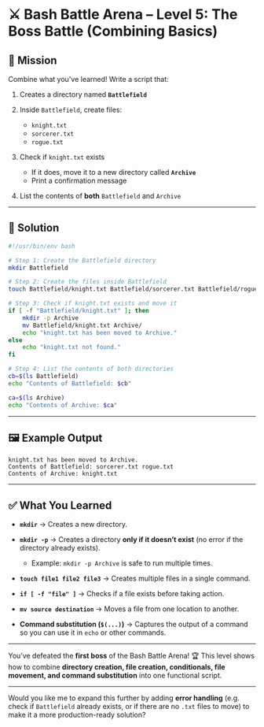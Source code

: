# ⚔️ Bash Battle Arena – Level 5: The Boss Battle (Combining Basics)

## 🏹 Mission

Combine what you've learned! Write a script that:

1. Creates a directory named **`Battlefield`**
2. Inside `Battlefield`, create files:

   * `knight.txt`
   * `sorcerer.txt`
   * `rogue.txt`
3. Check if `knight.txt` exists

   * If it does, move it to a new directory called **`Archive`**
   * Print a confirmation message
4. List the contents of **both** `Battlefield` and `Archive`

---

## 🧠 Solution

```bash
#!/usr/bin/env bash

# Step 1: Create the Battlefield directory
mkdir Battlefield

# Step 2: Create the files inside Battlefield
touch Battlefield/knight.txt Battlefield/sorcerer.txt Battlefield/rogue.txt

# Step 3: Check if knight.txt exists and move it
if [ -f "Battlefield/knight.txt" ]; then
    mkdir -p Archive
    mv Battlefield/knight.txt Archive/
    echo "knight.txt has been moved to Archive."
else
    echo "knight.txt not found."
fi

# Step 4: List the contents of both directories
cb=$(ls Battlefield)
echo "Contents of Battlefield: $cb"

ca=$(ls Archive)
echo "Contents of Archive: $ca"
```

---

## 🖼 Example Output

```
knight.txt has been moved to Archive.
Contents of Battlefield: sorcerer.txt rogue.txt
Contents of Archive: knight.txt
```

---

## ✅ What You Learned

* **`mkdir`** → Creates a new directory.
* **`mkdir -p`** → Creates a directory **only if it doesn’t exist** (no error if the directory already exists).

  * Example: `mkdir -p Archive` is safe to run multiple times.
* **`touch file1 file2 file3`** → Creates multiple files in a single command.
* **`if [ -f "file" ]`** → Checks if a file exists before taking action.
* **`mv source destination`** → Moves a file from one location to another.
* **Command substitution (`$(...)`)** → Captures the output of a command so you can use it in `echo` or other commands.

---

You’ve defeated the **first boss** of the Bash Battle Arena! 🏆
This level shows how to combine **directory creation, file creation, conditionals, file movement, and command substitution** into one functional script.

---

Would you like me to expand this further by adding **error handling** (e.g. check if `Battlefield` already exists, or if there are no `.txt` files to move) to make it a more production-ready solution?
